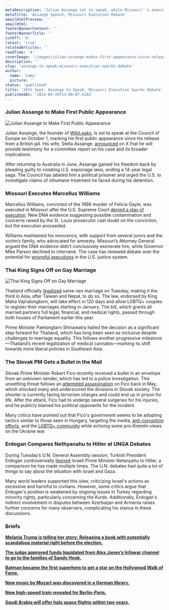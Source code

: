 ```yaml
---
metaDescription: 'Julian Assange set to speak, while Missouri''s execution sparks a heated debate over justice and human rights. Read the latest here.'
metaTitle: 'Assange Speech, Missouri Execution Debate'
emailHtmlPreview: ''
emailHtml: ''
footerBannerContent: ''
footerBannerTitle: ''
cutOff: '8'
latest: 'true'
relatedArticles: ''
readTime: '4'
coverImage: '/images/julian-assange-makes-first-appearance-since-release-QwOT.webp'
description: ''
slug: 'assange-to-speak-missouri-execution-sparks-debate'
author:
  name: 'Camy'
  picture: ''
status: 'published'
title: '26th Sept: Assange to Speak, Missouri Execution Sparks Debate'
publishedAt: '2024-09-26T13:08:07.618Z'
---
```


### Julian Assange to Make First Public Appearance

![Julian Assange to Make First Public Appearance](/images/julian-assange-makes-first-appearance-since-release-Q0ND.webp)

Julian Assange, the founder of [WikiLeaks](https://wikileaks.org/What-is-WikiLeaks.html), is set to speak at the Council of Europe on October 1, marking his first public appearance since his release from a British jail. His wife, Stella Assange, [announced](https://x.com/Stella_Assange/status/1838682234708193569) on X that he will provide testimony for a committee report on his case and its broader implications.

After returning to Australia in June, Assange gained his freedom back by pleading guilty to violating U.S. espionage laws, ending a 14-year legal saga. The Council has labeled him a political prisoner and urged the U.S. to investigate claims of inhumane treatment he faced during his detention.

### Missouri Executes Marcellus Williams

Marcellus Williams, convicted of the 1998 murder of Felicia Gayle, was executed in Missouri after the U.S. Supreme Court [denied a stay of execution](https://edition.cnn.com/2024/09/23/us/marcellus-williams-missouri-supreme-court-hearing). New DNA evidence suggesting possible contamination and concerns raised by the St. Louis prosecutor cast doubt on the conviction, but the execution proceeded.

Williams maintained his innocence, with support from several jurors and the victim’s family, who advocated for amnesty. Missouri’s Attorney General argued the DNA evidence didn’t conclusively exonerate him, while Governor Mike Parson declined to intervene. The case has renewed debate over the potential for [wrongful executions](https://deathpenaltyinfo.org/policy-issues/innocence) in the U.S. justice system.

### Thai King Signs Off on Gay Marriage

![Thai King Signs Off on Gay Marriage](/images/the-thai-king-signed-off-on-gay-marriage-E0Nz.webp)

Thailand officially [legalized](https://apnews.com/article/thailand-marriage-equality-law-e0df9fa2d38afc81c53dda81ce489be5) same-sex marriage on Tuesday, making it the third in Asia, after Taiwan and Nepal, to do so. The law, endorsed by King Maha Vajiralongkorn, will take effect in 120 days and allow LGBTQ+ couples to register their marriages starting in January. The bill, which grants all married partners full legal, financial, and medical rights, passed through both houses of Parliament earlier this year.

Prime Minister Paetongtarn Shinawatra hailed the decision as a significant step forward for Thailand, which has long been seen as inclusive despite challenges to marriage equality. This follows another progressive milestone—Thailand’s recent legalization of medical cannabis—marking its shift towards more liberal policies in Southeast Asia.

### The Slovak PM Gets a Bullet in the Mail

Slovak Prime Minister Robert Fico recently received a bullet in an envelope from an unknown sender, which has led to a police investigation. This unsettling threat follows an [attempted assassination](https://www.politico.eu/article/slovak-prime-minister-robert-fico-in-surgery-after-being-shot-in-politically-motivated-assassination-attempt/) on Fico back in May, which shocked many and underscored the divisions in Slovak society. The shooter is currently facing terrorism charges and could end up in prison for life. After the attack, Fico had to undergo several surgeries for his injuries, and he publicly blamed his political opponents for the incident.

Many critics have pointed out that Fico's government seems to be adopting tactics similar to those seen in Hungary, targeting the media, [anti-corruption efforts](https://www.politico.eu/article/slovakia-corruption-europe-robert-fico-politics-tv-culture/), and the [LGBTQ+ community](https://www.politico.eu/article/slovak-culture-minister-blames-lgbtq-europe-low-fertility-rates-martina-simkovicova/) while echoing some pro-Kremlin views on the Ukraine war.

### Erdogan Compares Nethyanahu to Hitler at UNGA Debates

During Tuesday’s U.N. General Assembly session, Turkish President Erdogan controversially [likened](https://www.aa.com.tr/en/middle-east/turkish-official-defends-president-erdogans-comparison-of-israeli-policies-to-nazi-germany/3340662) Israeli Prime Minister Netanyahu to Hitler, a comparison he has made multiple times. The U.N. debates had quite a lot of things to say about the situation with Israel and Gaza.

Many world leaders supported this view, criticizing Israel's actions as excessive and harmful to civilians. However, some critics argue that Erdogan's position is weakened by ongoing issues in Turkey regarding minority rights, particularly concerning the Kurds. Additionally, Erdogan's indirect involvement in disputes between Azerbaijan and Armenia raises further concerns for many observers, complicating his stance in these discussions.

### Briefs

[**Melania Trump is telling her story: Releasing a book with potentially scandalous material right before the election.**](https://apnews.com/article/melania-trump-president-election-book-memoir-ba562374884a9d4494c658ca248fd32b)

[**The judge approved funds liquidated from Alex Jones’s Infowar channel to go to the families of Sandy Hook.**](https://apnews.com/article/alex-jones-infowars-bankruptcy-sandy-hook-shooting-9052caad16dcdfd3bff0697454394d9f)

[**Batman became the first superhero to get a star on the Hollywood Walk of Fame.**](https://www.independent.co.uk/arts-entertainment/films/news/batman-hollywood-walk-of-fame-star-b2614806.html)

[**New music by Mozart was discovered in a German library.**](https://gizmodo.com/new-mozart-just-dropped-lost-manuscript-reveals-centuries-old-music-2000501987)

[**New high-speed train revealed for Berlin-Paris.**](https://www.thelocal.com/20240924/new-daytime-berlin-paris-high-speed-train-service-to-launch-in-december)

[**Saudi Arabia will offer halo space flights within two years.**](https://thesaudiboom.com/halo-space-to-launch-next-test-flight-from-riyadh-in-september-2024/#:~:text=Halo%27s%20Next%20Launch%20Site%3A%20Saudi%20Arabia&text=Saudi%20Arabia%20has%20been%20chosen,of%20%242.2%20billion%20by%202030.)